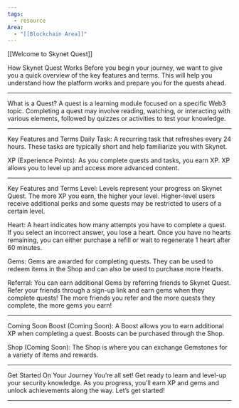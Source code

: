 ```yaml
---
tags:
  - resource
Area:
  - "[[Blockchain Area]]"
---
```

[[Welcome to Skynet Quest]]

How Skynet Quest Works
Before you begin your journey, we want to give you a quick overview of the key features and terms. This will help you understand how the platform works and prepare you for the quests ahead.

---
What is a Quest?
A quest is a learning module focused on a specific Web3 topic. Completing a quest may involve reading, watching, or interacting with various elements, followed by quizzes or activities to test your knowledge.

---
Key Features and Terms
Daily Task: A recurring task that refreshes every 24 hours. These tasks are typically short and help familiarize you with Skynet.

XP (Experience Points): As you complete quests and tasks, you earn XP. XP allows you to level up and access more advanced content.

---
Key Features and Terms
Level: Levels represent your progress on Skynet Quest. The more XP you earn, the higher your level. Higher-level users receive additional perks and some quests may be restricted to users of a certain level.

Heart: A heart indicates how many attempts you have to complete a quest. If you select an incorrect answer, you lose a heart. Once you have no hearts remaining, you can either purchase a refill or wait to regenerate 1 heart after 60 minutes.

Gems: Gems are awarded for completing quests. They can be used to redeem items in the Shop and can also be used to purchase more Hearts.

Referral: You can earn additional Gems by referring friends to Skynet Quest. Refer your friends through a sign-up link and earn gems when they complete quests! The more friends you refer and the more quests they complete, the more gems you earn!

---
Coming Soon
Boost (Coming Soon): A Boost allows you to earn additional XP when completing a quest. Boosts can be purchased through the Shop.

Shop (Coming Soon): The Shop is where you can exchange Gemstones for a variety of items and rewards.

---
Get Started On Your Journey
You’re all set! Get ready to learn and level-up your security knowledge. As you progress, you’ll earn XP and gems and unlock achievements along the way. Let’s get started!

---
